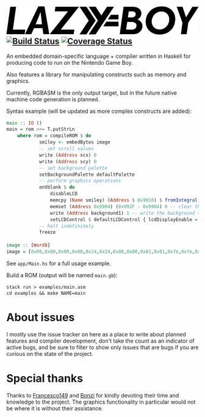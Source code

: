 ![LAZYBOY](meta/logo.png)
[![Build Status](https://travis-ci.org/ix/lazyboy.svg?branch=master)](https://travis-ci.org/ix/lazyboy)
[![Coverage Status](https://coveralls.io/repos/github/ix/lazyboy/badge.svg?branch=master)](https://coveralls.io/github/ix/lazyboy?branch=master)
---

An embedded domain-specific language + compiler written in Haskell for producing code to run on the Nintendo Game Boy.

Also features a library for manipulating constructs such as memory and graphics.

Currently, RGBASM is the only output target, but in the future native machine code generation is planned.

Syntax example (will be updated as more complex constructs are added):
```haskell
main :: IO ()
main = rom >>= T.putStrLn
    where rom = compileROM $ do
            smiley <- embedBytes image
            -- set scroll values
            write (Address scx) 0
            write (Address scy) 0
            -- set background palette
            setBackgroundPalette defaultPalette
            -- perform graphics operations
            onVblank $ do
                disableLCD
                memcpy (Name smiley) (Address $ 0x9010) $ fromIntegral $ length image
                memset (Address 0x9904) (0x992F - 0x9904) 0 -- clear the background tilemap
                write (Address background1) 1 -- write the background tile data
                setLCDControl $ defaultLCDControl { lcdDisplayEnable = True, lcdBackgroundEnable = True }
            -- halt indefinitely
            freeze

image :: [Word8]
image = [0x00,0x00,0x00,0x00,0x24,0x24,0x00,0x00,0x81,0x81,0x7e,0x7e,0x00,0x00,0x00,0x00]
```

See `app/Main.hs` for a full usage example.

Build a ROM (output will be named `main.gb`):
```
stack run > examples/main.asm
cd examples && make NAME=main
```

# About issues
I mostly use the issue tracker on here as a place to write about planned features and compiler development, 
don't take the count as an indicator of active bugs, and be sure to filter to show only issues that are bugs if you are curious on the state of the project.

# Special thanks
Thanks to [Francesco149](https://github.com/Francesco149) and [Bonzi](https://github.com/bnzis) for kindly devoting their time and knowledge to the project. The graphics functionality in particular would not be where it is without their assistance.
